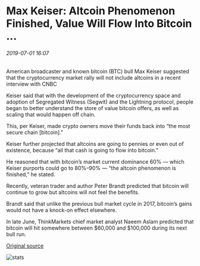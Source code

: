# Max Keiser: Altcoin Phenomenon Finished, Value Will Flow Into Bitcoin ...

###### 2019-07-01 16:07

American broadcaster and known bitcoin (BTC) bull Max Keiser suggested that the cryptocurrency market rally will not include altcoins in a recent interview with CNBC

Keiser said that with the development of the cryptocurrency space and adoption of Segregated Witness (Segwit) and the Lightning protocol, people began to better understand the store of value bitcoin offers, as well as scaling that would happen off chain.

This, per Keiser, made crypto owners move their funds back into “the most secure chain \[bitcoin\].”

Keiser further projected that altcoins are going to pennies or even out of existence, because “all that cash is going to flow into bitcoin.”

He reasoned that with bitcoin’s market current dominance 60% — which Keiser purports could go to 80%–90% — “the altcoin phenomenon is finished,” he stated.

Recently, veteran trader and author Peter Brandt predicted that bitcoin will continue to grow but altcoins will not feel the benefits.

Brandt said that unlike the previous bull market cycle in 2017, bitcoin’s gains would not have a knock-on effect elsewhere.

In late June, ThinkMarkets chief market analyst Naeem Aslam predicted that bitcoin will hit somewhere between $60,000 and $100,000 during its next bull run.

[Original source](https://cointelegraph.com/news/max-keiser-altcoin-phenomenon-finished-value-will-flow-into-bitcoin)

![stats](https://c.statcounter.com/11760860/0/a89fa40b/1/ "stats")